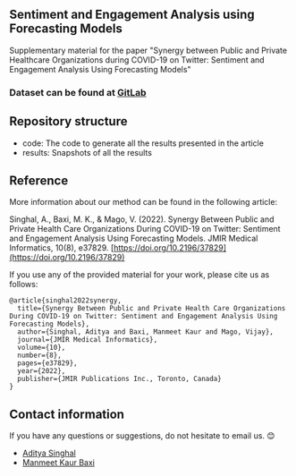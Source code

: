 ## Sentiment and Engagement Analysis using Forecasting Models
Supplementary material for the paper "Synergy between Public and Private Healthcare Organizations during COVID-19 on Twitter: Sentiment and Engagement Analysis Using Forecasting Models"

### Dataset can be found at [GitLab](https://gitlab.com/manmeetkaurbaxi/github-datasets/-/tree/main/Sentiment%20Forecasting%20on%20Tweets)

## Repository structure
- code: The code to generate all the results presented in the article
- results: Snapshots of all the results

## Reference
More information about our method can be found in the following article:

Singhal, A., Baxi, M. K., & Mago, V. (2022). Synergy Between Public and Private Health Care Organizations During COVID-19 on Twitter: Sentiment and Engagement Analysis Using Forecasting Models. JMIR Medical Informatics, 10(8), e37829. [https://doi.org/10.2196/37829](https://doi.org/10.2196/37829)
  
If you use any of the provided material for your work, please cite us as follows:
```
@article{singhal2022synergy,
  title={Synergy Between Public and Private Health Care Organizations During COVID-19 on Twitter: Sentiment and Engagement Analysis Using Forecasting Models},
  author={Singhal, Aditya and Baxi, Manmeet Kaur and Mago, Vijay},
  journal={JMIR Medical Informatics},
  volume={10},
  number={8},
  pages={e37829},
  year={2022},
  publisher={JMIR Publications Inc., Toronto, Canada}
}
```

## Contact information
If you have any questions or suggestions, do not hesitate to email us. 😊
- [Aditya Singhal](mailto:asinghal@lakeheadu.ca)
- [Manmeet Kaur Baxi](mailto:mbaxi@lakeheadu.ca)
